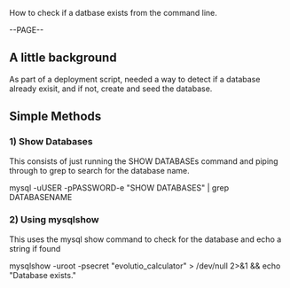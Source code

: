 How to check if a datbase exists from the command line.

--PAGE--

## A little background
As part of a deployment script, needed a way to detect if a database already exisit, and if not, create and seed the database.

## Simple Methods

### 1) Show Databases
This consists of just running the SHOW DATABASEs command and piping through to grep to search for the database name.

  mysql -uUSER -pPASSWORD-e "SHOW DATABASES" | grep DATABASENAME


### 2) Using mysqlshow
This uses the mysql show command to check for the database and echo a string if found

   mysqlshow -uroot -psecret "evolutio_calculator" > /dev/null 2>&1 && echo "Database exists."
